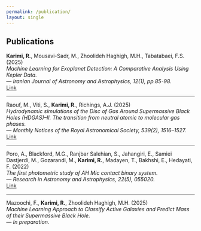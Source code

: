 ```yaml
---
permalink: /publication/
layout: single
---
```


## Publications

**Karimi, R.**, Mousavi-Sadr, M., Zhoolideh Haghigh, M.H., Tabatabaei, F.S. (2025)  
*Machine Learning for Exoplanet Detection: A Comparative Analysis Using Kepler Data.*  
— _Iranian Journal of Astronomy and Astrophysics, 12(1), pp.85-98._  
[Link](https://arxiv.org/pdf/2508.09689)

---

Raouf, M., Viti, S., **Karimi, R.**, Richings, A.J. (2025)  
*Hydrodynamic simulations of the Disc of Gas Around Supermassive Black Holes (HDGAS)–II. The transition from neutral atomic to molecular gas phases.*  
— _Monthly Notices of the Royal Astronomical Society, 539(2), 1516–1527._  
[Link](https://academic.oup.com/mnras/article/539/2/1516/8106597)

---

Poro, A., Blackford, M.G., Ranjbar Salehian, S., Jahangiri, E., Samiei Dastjerdi, M., Gozarandi, M., **Karimi, R.**, Madayen, T., Bakhshi, E., Hedayati, F. (2022)  
*The first photometric study of AH Mic contact binary system.*  
— _Research in Astronomy and Astrophysics, 22(5), 055020._  
[Link](https://www.raa-journal.org/issues/all/2022/v22n5/202203/P020220525480667107946.pdf)

---

Mazoochi, F., **Karimi, R.**, Zhoolideh Haghigh, M.H. (2025)  
*Machine Learning Approach to Classify Active Galaxies and Predict Mass of their Supermassive Black Hole.*  
— _In preparation._
